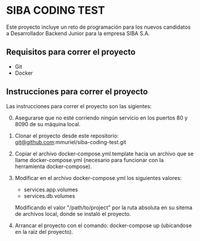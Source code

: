 # SIBA CODING TEST

Este proyecto incluye un reto de programación para los nuevos candidatos a Desarrollador Backend Junior para la empresa SIBA S.A.

## Requisitos para correr el proyecto

- Git
- Docker

## Instrucciones para correr el proyecto

Las instrucciones para correr el proyecto son las sigientes:

0. Asegurarse que no esté corriendo ningún servicio en los puertos 80 y 8090 de su máquina local.
1. Clonar el proyecto desde este repositorio: git@github.com:mmuriel/siba-coding-test.git
2. Copiar el archivo docker-compose.yml.template hacia un archivo que se llame docker-compose.yml (necesario para funcionar con la herramienta docker-compose).
3. Modificar en el archivo docker-compose.yml los siguientes valores:
	
	- services.app.volumes
	- services.db.volumes

   Modificando el valor "/path/to/project" por la ruta absoluta en su sitema de archivos local, donde se instaló el proyecto.

4. Arrancar el proyecto con el comando: docker-compose up (ubicandose en la raiz del proyecto).

